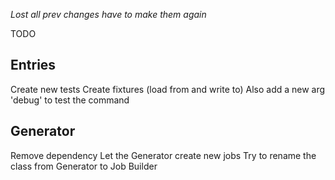 *Lost all prev changes have to make them again*

TODO

Entries
--------
Create new tests
Create fixtures (load from and write to)
Also add a new arg 'debug' to test the command

Generator
----------
Remove dependency
Let the Generator create new jobs
Try to rename the class from Generator to Job Builder
